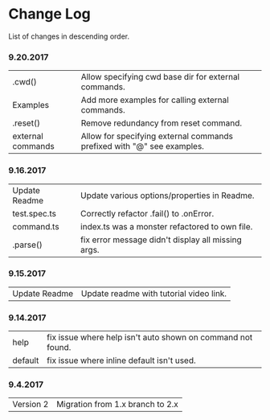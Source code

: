 # Change Log

List of changes in descending order.

### 9.20.2017

<table>
  <tr><td>.cwd()</td><td>Allow specifying cwd base dir for external commands.</td></tr>
  <tr><td>Examples</td><td>Add more examples for calling external commands.</td></tr>
  <tr><td>.reset()</td><td>Remove redundancy from reset command.</td></tr>
  <tr><td>external commands</td><td>Allow for specifying external commands prefixed with "@" see examples.</td></tr>
</table>

### 9.16.2017

<table>
  <tr><td>Update Readme</td><td>Update various options/properties in Readme.</td></tr>
  <tr><td>test.spec.ts</td><td>Correctly refactor .fail() to .onError.</td></tr>
  <tr><td>command.ts</td><td>index.ts was a monster refactored to own file.</td></tr>
  <tr><td>.parse()</td><td>fix error message didn't display all missing args.</td></tr>
</table>

### 9.15.2017

<table>
  <tr><td>Update Readme</td><td>Update readme with tutorial video link.</td></tr>
</table>

### 9.14.2017

<table>
  <tr><td>help</td><td>fix issue where help isn't auto shown on command not found.</td></tr>
  <tr><td>default</td><td>fix issue where inline default isn't used.</td></tr>
</table>

### 9.4.2017

<table>
  <tr><td>Version 2</td><td>Migration from 1.x branch to 2.x</td></tr>
</table>